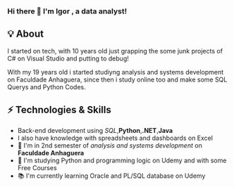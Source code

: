 ### Hi there 👋 I'm Igor , a data analyst!

## 💡 About  
I started on tech, with 10 years old just grapping the some junk projects of C# on Visual Studio and putting to debug!

With my 19 years old i started studiyng analysis and systems development on Faculdade Anhaguera, 
since then i study online too and make some SQL Querys and Python Codes.

## ⚡ Technologies & Skills
 - Back-end development using *SQL*,**Python**,**.NET**,**Java**
 - I also have knowledge with spreadsheets and dashboards on Excel
 - 📖 I'm in 2nd semester of *analysis and systems development* on **Faculdade Anhaguera** 
 - 🖖 I'm studying Python and programming logic on Udemy and with some Free Courses
 - 📚 I'm currently learning Oracle and PL/SQL database on Udemy
 

